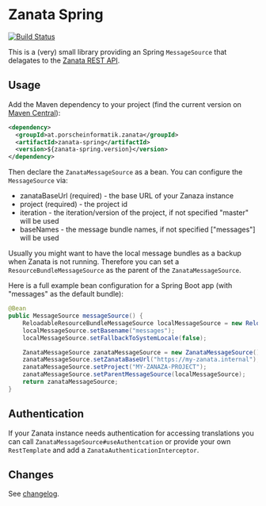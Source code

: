 # Zanata Spring

[![Build Status](https://travis-ci.org/porscheinformatik/zanata-spring.svg?branch=master)](https://travis-ci.org/porscheinformatik/zanata-spring)

This is a (very) small library providing an Spring `MessageSource` that
delagates to the [Zanata REST API](https://zanata.ci.cloudbees.com/job/zanata-api-site/site/zanata-common-api/rest-api-docs/index.html).

## Usage

Add the Maven dependency to your project (find the current version on [Maven Central](https://search.maven.org/search?q=g:at.porscheinformatik.zanata%20AND%20a:zanata-spring&core=gav)):

```xml
<dependency>
  <groupId>at.porscheinformatik.zanata</groupId>
  <artifactId>zanata-spring</artifactId>
  <version>${zanata-spring.version}</version>
</dependency>
```

Then declare the `ZanataMessageSource` as a bean. You can configure the `MessageSource` via:

 - zanataBaseUrl (required) - the base URL of your Zanaza instance 
 - project (required) - the project id
 - iteration - the iteration/version of the project, if not specified "master" will be used
 - baseNames - the message bundle names,  if not specified ["messages"] will be used

Usually you might want to have the local message bundles as a backup when Zanata is not running. Therefore you can set 
a `ResourceBundleMessageSource` as the parent of the `ZanataMessageSource`. 

Here is a full example bean configuration for a Spring Boot app (with "messages" as the default bundle):

```java
@Bean
public MessageSource messageSource() {
    ReloadableResourceBundleMessageSource localMessageSource = new ReloadableResourceBundleMessageSource();
    localMessageSource.setBasename("messages");
    localMessageSource.setFallbackToSystemLocale(false);

    ZanataMessageSource zanataMessageSource = new ZanataMessageSource();
    zanataMessageSource.setZanataBaseUrl("https://my-zanata.internal");
    zanataMessageSource.setProject("MY-ZANAZA-PROJECT");
    zanataMessageSource.setParentMessageSource(localMessageSource);
    return zanataMessageSource;
}
```

## Authentication

If your Zanata instance needs authentication for accessing translations you can call `ZanataMessageSource#useAuthentcation` or provide your own `RestTemplate` and add a `ZanataAuthenticationInterceptor`.


## Changes

See [changelog](CHANGELOG.md).
